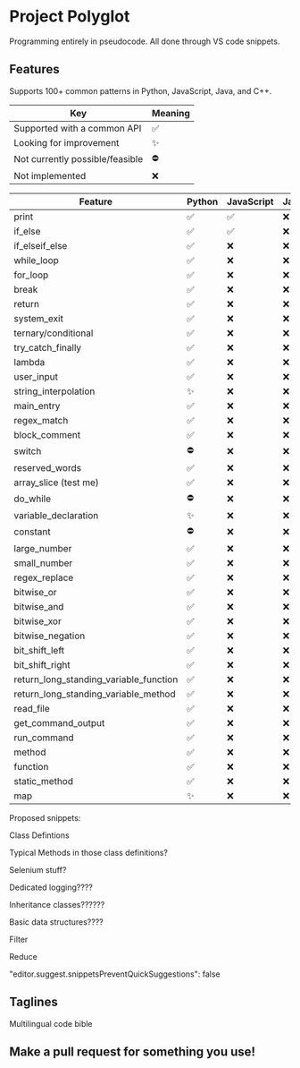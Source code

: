 # Project Polyglot

Programming entirely in pseudocode. All done through VS code snippets.

## Features

Supports 100+ common patterns in Python, JavaScript, Java, and C++.

| Key                             | Meaning  |
| ------------------------------- | -------- |
| Supported with a common API     | &#9989;  |
| Looking for improvement         | &#10024; |
| Not currently possible/feasible | &#9940;  |
| Not implemented                 | &#10060; |

| Feature                                | Python   | JavaScript | Java     | C++      |
| -------------------------------------- | -------- | ---------- | -------- | -------- |
| print                                  | &#9989;  | &#9989;    | &#10060; | &#10060; |
| if_else                                | &#9989;  | &#9989;    | &#10060; | &#10060; |
| if_elseif_else                         | &#9989;  | &#10060;   | &#10060; | &#10060; |
| while_loop                             | &#9989;  | &#10060;   | &#10060; | &#10060; |
| for_loop                               | &#9989;  | &#10060;   | &#10060; | &#10060; |
| break                                  | &#9989;  | &#10060;   | &#10060; | &#10060; |
| return                                 | &#9989;  | &#10060;   | &#10060; | &#10060; |
| system_exit                            | &#9989;  | &#10060;   | &#10060; | &#10060; |
| ternary/conditional                    | &#9989;  | &#10060;   | &#10060; | &#10060; |
| try_catch_finally                      | &#9989;  | &#10060;   | &#10060; | &#10060; |
| lambda                                 | &#9989;  | &#10060;   | &#10060; | &#10060; |
| user_input                             | &#9989;  | &#10060;   | &#10060; | &#10060; |
| string_interpolation                   | &#10024; | &#10060;   | &#10060; | &#10060; |
| main_entry                             | &#9989;  | &#10060;   | &#10060; | &#10060; |
| regex_match                            | &#9989;  | &#10060;   | &#10060; | &#10060; |
| block_comment                          | &#9989;  | &#10060;   | &#10060; | &#10060; |
| switch                                 | &#9940;  | &#10060;   | &#10060; | &#10060; |
| reserved_words                         | &#9989;  | &#10060;   | &#10060; | &#10060; |
| array_slice (test me)                  | &#9989;  | &#10060;   | &#10060; | &#10060; |
| do_while                               | &#9940;  | &#10060;   | &#10060; | &#10060; |
| variable_declaration                   | &#10024; | &#10060;   | &#10060; | &#10060; |
| constant                               | &#9940;  | &#10060;   | &#10060; | &#10060; |
| large_number                           | &#9989;  | &#10060;   | &#10060; | &#10060; |
| small_number                           | &#9989;  | &#10060;   | &#10060; | &#10060; |
| regex_replace                          | &#9989;  | &#10060;   | &#10060; | &#10060; |
| bitwise_or                             | &#9989;  | &#10060;   | &#10060; | &#10060; |
| bitwise_and                            | &#9989;  | &#10060;   | &#10060; | &#10060; |
| bitwise_xor                            | &#9989;  | &#10060;   | &#10060; | &#10060; |
| bitwise_negation                       | &#9989;  | &#10060;   | &#10060; | &#10060; |
| bit_shift_left                         | &#9989;  | &#10060;   | &#10060; | &#10060; |
| bit_shift_right                        | &#9989;  | &#10060;   | &#10060; | &#10060; |
| return_long_standing_variable_function | &#9989;  | &#10060;   | &#10060; | &#10060; |
| return_long_standing_variable_method   | &#9989;  | &#10060;   | &#10060; | &#10060; |
| read_file                              | &#9989;  | &#10060;   | &#10060; | &#10060; |
| get_command_output                     | &#9989;  | &#10060;   | &#10060; | &#10060; |
| run_command                            | &#9989;  | &#10060;   | &#10060; | &#10060; |
| method                                 | &#9989;  | &#10060;   | &#10060; | &#10060; |
| function                               | &#9989;  | &#10060;   | &#10060; | &#10060; |
| static_method                          | &#9989;  | &#10060;   | &#10060; | &#10060; |
| map                                    | &#10024; | &#10060;   | &#10060; | &#10060; |


Proposed snippets:

Class Defintions

Typical Methods in those class definitions?

Selenium stuff?

Dedicated logging????

Inheritance classes??????

Basic data structures????

Filter

Reduce

"editor.suggest.snippetsPreventQuickSuggestions": false

## Taglines

Multilingual code bible

## Make a pull request for something you use!